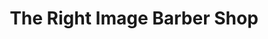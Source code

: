 ---
title: "The Right Image Barber Shop"
url: /albuquerque/the-right-image-barber-shop/
shop: hairdresser
---